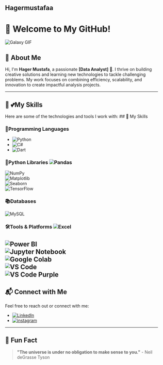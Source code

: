 ## Hagermustafaa
# 🌌 Welcome to My GitHub!  

![Galaxy GIF](https://i.gifer.com/Cci.gif)

## 👋 About Me  
Hi, I'm **Hager Mustafa**, a passionate **[Data Analyst]** 🚀. I thrive on building creative solutions and learning new technologies to tackle challenging problems. My work focuses on combining efficiency, scalability, and innovation to create impactful analysis projects.  

---

## 🚀 💕My Skills  
Here are some of the technologies and tools I work with: ## 🚀 My Skills  

### **🎇Programming Languages**  
- ![Python](https://img.shields.io/badge/-Python-3776AB?logo=python&logoColor=white)  
- ![C#](https://img.shields.io/badge/-C%23-239120?logo=csharp&logoColor=white)  
- ![Dart](https://img.shields.io/badge/-Dart-0175C2?logo=dart&logoColor=white)  

### **🐍Python Libraries**  ![Pandas](https://img.shields.io/badge/Pandas-150458?style=for-the-badge&logo=pandas&logoColor=white)  
![NumPy](https://img.shields.io/badge/NumPy-013243?style=for-the-badge&logo=numpy&logoColor=white)  
![Matplotlib](https://img.shields.io/badge/Matplotlib-ffffff?style=for-the-badge&logo=plotly&logoColor=black)  
![Seaborn](https://img.shields.io/badge/Seaborn-45b8ac?style=for-the-badge&logo=python&logoColor=white)  
![TensorFlow](https://img.shields.io/badge/TensorFlow-FF6F00?style=for-the-badge&logo=tensorflow&logoColor=white)  

### **📚Databases**
![MySQL](https://img.shields.io/badge/MySQL-4479A1?style=for-the-badge&logo=mysql&logoColor=white)  

### **🛠️Tools & Platforms**  ![Excel](https://img.shields.io/badge/Microsoft_Excel-217346?style=for-the-badge&logo=microsoft-excel&logoColor=white)  
![Power BI](https://img.shields.io/badge/Power_BI-F2C811?style=for-the-badge&logo=power-bi&logoColor=black)  
![Jupyter Notebook](https://img.shields.io/badge/Jupyter-FA0F00?style=for-the-badge&logo=jupyter&logoColor=white)  
![Google Colab](https://img.shields.io/badge/Google_Colab-F9AB00?style=for-the-badge&logo=google-colab&logoColor=black)  
![VS Code](https://img.shields.io/badge/Visual_Studio_Code-0078d7?style=for-the-badge&logo=visual-studio-code&logoColor=white)  
![VS Code Purple](https://img.shields.io/badge/VS_Code-663399?style=for-the-badge&logo=visual-studio-code&logoColor=white)  
---

## 📬 Connect with Me  
Feel free to reach out or connect with me:  
- [![LinkedIn]([https://img.shields.io/badge/-LinkedIn-0077B5?logo=linkedin&logoColor=white)](https://www.linkedin.com/in/your-profile](https://www.linkedin.com/in/hajerr-mustafa?utm_source=share&utm_campaign=share_via&utm_content=profile&utm_medium=ios_app))  
- [![instagram]([https://img.shields.io/badge/-Twitter-1DA1F2?logo=twitter&logoColor=white)](https://twitter.com/your-handle](https://www.instagram.com/hagerrmu/profilecard/?igsh=MXJseWRucWx0M2JlbQ==))  


---

## 🌠 Fun Fact  
> **"The universe is under no obligation to make sense to you."** - Neil deGrasse Tyson  

